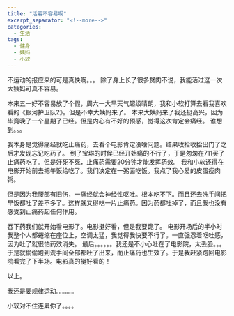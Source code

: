 ```yaml
---
title: "活着不容易啊"
excerpt_separator: "<!--more-->"
categories:
  - 生活
tags:
  - 健身
  - 姨妈
  - 小软
---
```


不运动的报应来的可是真快啊。。。
除了身上长了很多赘肉不说，我能活过这一次大姨妈可真不容易。

本来五一好不容易放了个假，周六一大早天气超级晴朗，我和小软打算去看我喜欢看的《银河护卫队2》。但是不幸大姨妈来了。
本来大姨妈来了我还挺高兴，因为毕竟晚了一个星期了已经。但是内心有不好的预感，觉得这次肯定会痛经。
谁想到。。。
<!--more-->
我本身是觉得痛经就吃止痛药，去看个电影肯定没啥问题。结果收拾收拾出门了之后才发现忘记吃药了。
到了宝琳的时候已经开始痛的不行了，于是匆匆在711买了止痛药吃了。但是好死不死，止痛药需要20分钟才能发挥药效。
我和小软还得在电影开始前去把午饭给吃了。我们决定在一粥面吃饭。我点了我心爱的皮蛋瘦肉粥。

但是因为我腰部有旧伤，一痛经就会神经性呕吐。根本吃不下。而且还去洗手间把早饭都吐了差不多了。这样就又得吃一片止痛药。因为药都吐掉了，而且我也没有感受到止痛药起任何作用。

吞下药我们就开始看电影了。电影挺好看，但是我要跪了。
电影开场后的半小时我整个人都蜷缩在座位上，空调太猛，我觉得我快要不行了。一直强忍着呕吐感，因为吐了就很怕药效消失。
最后。。。。。。我还是不小心吐在了电影院，太丢脸。。。于是就偷偷跑到洗手间全部都吐了出来，而止痛药也生效了。于是我赶紧跑回电影院看完了下半场。电影真的挺好看的！

以上。

我还是要规律运动。。。。。。

小软对不住连累你了。。。。
